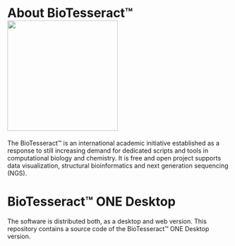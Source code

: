 # About BioTesseract™ <img src="https://cloud.githubusercontent.com/assets/17867916/17073889/52aeca5e-5075-11e6-92a2-34884bd72d8c.png" width="250px"/>

The BioTesseract™ is an international academic initiative established as a response to still increasing demand for dedicated scripts and tools in computational biology and chemistry. It is free and open project supports data visualization, structural bioinformatics and next generation sequencing (NGS).

# BioTesseract™ ONE Desktop
The software is distributed both, as a desktop and web version. This repository contains a source code of the BioTesseract™ ONE Desktop version.  
